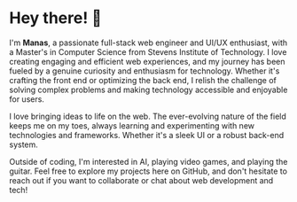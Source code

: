 # Hey there! 🤠

I'm **Manas**, a passionate full-stack web engineer and UI/UX enthusiast, with a Master's in Computer Science from Stevens Institute of Technology. I love creating engaging and efficient web experiences, and my journey has been fueled by a genuine curiosity and enthusiasm for technology. Whether it's crafting the front end or optimizing the back end, I relish the challenge of solving complex problems and making technology accessible and enjoyable for users.

I love bringing ideas to life on the web. The ever-evolving nature of the field keeps me on my toes, always learning and experimenting with new technologies and frameworks. Whether it's a sleek UI or a robust back-end system.

Outside of coding, I'm interested in AI, playing video games, and playing the guitar. Feel free to explore my projects here on GitHub, and don't hesitate to reach out if you want to collaborate or chat about web development and tech!

<!-- Here are some ideas to get you started:

- 🔭 I’m currently working on ...
- 🌱 I’m currently learning ...
- 👯 I’m looking to collaborate on ...
- 🤔 I’m looking for help with ...
- 💬 Ask me about ...
- 📫 How to reach me: ...
- 😄 Pronouns: ...
- ⚡ Fun fact: ... -->
